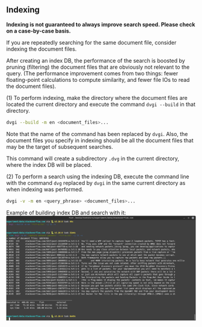 ## Indexing

**Indexing is not guaranteed to always improve search speed. Please check on a case-by-case basis.**

If you are repeatedly searching for the same document file, consider indexing the document files.

After creating an index DB, the performance of the search is boosted by pruning (filtering) the document files that are obviously not relevant to the query.
(The performance improvement comes from two things: fewer floating-point calculations to compute similarity, and fewer file IOs to read the document files).

(1) To perform indexing, make the directory where the document files are located the current directory and execute the command `dvgi --build` in that directory.

```sh
dvgi --build -m en <document_files>...
```

Note that the name of the command has been replaced by `dvgi`. Also, the document files you specify in indexing should be all the document files that may be the target of subsequent searches.

This command will create a subdirectory `.dvg` in the current directory, where the index DB will be placed.

(2) To perform a search using the indexing DB, execute the command line with the command `dvg` replaced by `dvgi` in the same current directory as when indexing was performed.

```sh
dvgi -v -m en <query_phrase> <document_files>...
```

Example of building index DB and search with it:  
![](images/run9.png)
